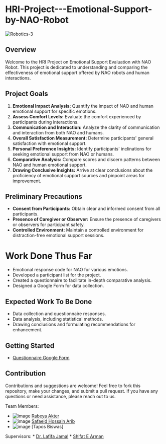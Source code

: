 # HRI-Project---Emotional-Support-by-NAO-Robot

![Robotics-3](https://github.com/rabeya-akter/HRI-Project---Emotional-Support-by-NAO-Robot/assets/44209638/12d75e21-1ad2-4b8b-91ed-a5ca7151c423)


## Overview

Welcome to the HRI Project on Emotional Support Evaluation with NAO Robot. This project is dedicated to understanding and comparing the effectiveness of emotional support offered by NAO robots and human interactions.

## Project Goals

1. **Emotional Impact Analysis:** Quantify the impact of NAO and human emotional support for specific emotions.
2. **Assess Comfort Levels:** Evaluate the comfort experienced by participants during interactions.
3. **Communication and Interaction:** Analyze the clarity of communication and interaction from both NAO and humans.
4. **Overall Satisfaction Measurement:** Determine participants' general satisfaction with emotional support.
5. **Personal Preference Insights:** Identify participants' inclinations for seeking emotional support from NAO or humans.
6. **Comparative Analysis:** Compare scores and discern patterns between NAO and human emotional support.
7. **Drawing Conclusive Insights:** Arrive at clear conclusions about the proficiency of emotional support sources and pinpoint areas for improvement.

## Preliminary Precautions

- **Consent from Participants:** Obtain clear and informed consent from all participants.
- **Presence of Caregiver or Observer:** Ensure the presence of caregivers or observers for participant safety.
- **Controlled Environment:** Maintain a controlled environment for distraction-free emotional support sessions.

# Work Done Thus Far

- Emotional response code for NAO for various emotions.
- Developed a participant list for the project.
- Created a questionnaire to facilitate in-depth comparative analysis.
- Designed a Google Form for data collection.

## Expected Work To Be Done

- Data collection and questionnaire responses.
- Data analysis, including statistical methods.
- Drawing conclusions and formulating recommendations for enhancement.

## Getting Started


- [Questionnaire Google Form](https://docs.google.com/forms/d/1CnlVLam9A6k3aHaudxtwBnavhzoYqmX0SLcxNW_EAz8/prefill)

## Contribution

Contributions and suggestions are welcome! Feel free to fork this repository, make your changes, and submit a pull request. If you have any questions or need assistance, please reach out to us.


Team Members:

* ![image](https://user-images.githubusercontent.com/44209638/180597701-bcd41f79-4426-4c00-a40d-5351f6173765.png)
[Rabeya Akter](https://scholar.google.com/citations?hl=en&user=3XYOK88AAAAJ)
* ![image](https://user-images.githubusercontent.com/44209638/180597708-91354ac3-2b98-4971-8674-b10402443ddd.png)
[Safaeid Hossain Arib](https://scholar.google.com/citations?hl=en&user=ETeF6sUAAAAJ)
* ![image](https://user-images.githubusercontent.com/44209638/180597755-94964d1e-18c1-481d-9886-4b0644bc2d51.png)
  [Tapos Biswas]

Supervisors:
*
[Dr. Lafifa Jamal](https://scholar.google.com/citations?user=ONYx9JUAAAAJ&hl=en&oi=ao)
* 
  [Shifat E Arman](https://scholar.google.com/citations?hl=en&user=9IRPbVkAAAAJ)




